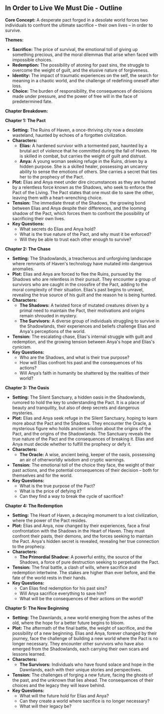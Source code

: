 ## In Order to Live We Must Die - Outline 

**Core Concept:**  A desperate pact forged in a desolate world forces two individuals to confront the ultimate sacrifice – their own lives – in order to survive.

**Themes:**

* **Sacrifice:**  The price of survival, the emotional toll of giving up something precious, and the moral dilemmas that arise when faced with impossible choices.
* **Redemption:**  The possibility of atoning for past sins, the struggle to overcome the weight of guilt, and the elusive nature of forgiveness.
* **Identity:**  The impact of traumatic experiences on the self, the search for meaning in a chaotic world, and the challenge of redefining oneself after loss.
* **Choice:** The burden of responsibility, the consequences of decisions made under pressure, and the power of free will in the face of predetermined fate.

**Chapter Breakdown:**

**Chapter 1: The Pact**

* **Setting:**  The Ruins of Haven, a once-thriving city now a desolate wasteland, haunted by echoes of a forgotten civilization.
* **Characters:**
    * **Elias:** A hardened survivor with a tormented past, haunted by a brutal act of violence that he committed during the fall of Haven. He is skilled in combat, but carries the weight of guilt and distrust.
    * **Anya:** A young woman seeking refuge in the Ruins, driven by a hidden purpose. She is a skilled healer, possessing an uncanny ability to sense the emotions of others. She carries a secret that ties her to the prophecy of the Pact. 
* **Plot:** Elias and Anya meet under dire circumstances as they are hunted by a relentless force known as the Shadows, who seek to enforce the Pact of the Living. The Pact states that one must die to save the other, leaving them with a heart-wrenching choice.
* **Tension:**  The immediate threat of the Shadows, the growing bond between Elias and Anya despite their differences, and the looming shadow of the Pact, which forces them to confront the possibility of sacrificing their own lives.
* **Key Questions:** 
    * What secrets do Elias and Anya hold?
    * What is the true nature of the Pact, and why must it be enforced?
    * Will they be able to trust each other enough to survive?

**Chapter 2: The Chase**

* **Setting:** The Shadowlands, a treacherous and unforgiving landscape where remnants of Haven's technology have mutated into dangerous anomalies.
* **Plot:** Elias and Anya are forced to flee the Ruins, pursued by the Shadows who are relentless in their pursuit. They encounter a group of survivors who are caught in the crossfire of the Pact, adding to the moral complexity of their situation.  Elias's past begins to unravel, revealing the true source of his guilt and the reason he is being hunted. 
* **Characters:**
    * **The Shadows:**  A twisted force of mutated creatures driven by a primal need to maintain the Pact, their motivations and origins remain shrouded in mystery. 
    * **The Survivors:** A diverse group of individuals struggling to survive in the Shadowlands, their experiences and beliefs challenge Elias and Anya's perceptions of the world.
* **Tension:** The escalating chase, Elias's internal struggle with guilt and redemption, and the growing tension between Anya's hope and Elias's cynicism.
* **Key Questions:**
    *  Who are the Shadows, and what is their true purpose?
    *  How will Elias confront his past and the consequences of his actions?
    *  Will Anya’s faith in humanity be shattered by the realities of their world?

**Chapter 3: The Oasis**

* **Setting:** The Silent Sanctuary, a hidden oasis in the Shadowlands, rumored to hold the key to understanding the Pact. It is a place of beauty and tranquility, but also of deep secrets and dangerous mysteries.
* **Plot:** Elias and Anya seek refuge in the Silent Sanctuary, hoping to learn more about the Pact and the Shadows. They encounter the Oracle, a mysterious figure who holds ancient wisdom about the origins of the Pact, and the origins of the Shadowlands.  The Sanctuary reveals the true nature of the Pact and the consequences of breaking it. Elias and Anya must decide whether to fulfill the prophecy or defy it. 
* **Characters:** 
    * **The Oracle:**  A wise, ancient being, keeper of the oasis, possessing an air of otherworldly wisdom and cryptic warnings.
* **Tension:**  The emotional toll of the choice they face, the weight of their past actions, and the potential consequences of their decision – both for themselves and for the world.
* **Key Questions:**
    * What is the true purpose of the Pact?
    * What is the price of defying it?
    * Can they find a way to break the cycle of sacrifice?

**Chapter 4: The Redemption**

* **Setting:**  The Heart of Haven, a decaying monument to a lost civilization, where the power of the Pact resides.
* **Plot:** Elias and Anya, now changed by their experiences, face a final confrontation with the Shadows in the Heart of Haven. They must confront their pasts, their demons, and the forces seeking to maintain the Pact.  Anya's hidden secret is revealed, revealing her true connection to the prophecy.
* **Characters:**
    * **The Primordial Shadow:** A powerful entity, the source of the Shadows, a force of pure destruction seeking to perpetuate the Pact. 
* **Tension:**  The final battle, a clash of wills, where sacrifice and redemption intertwine. The stakes are higher than ever before, and the fate of the world rests in their hands. 
* **Key Questions:**
    * Can Elias find redemption for his past sins?
    *  Will Anya sacrifice everything to save him?
    * What will be the consequences of their actions on the world?

**Chapter 5: The New Beginning**

* **Setting:**  The Dawnlands, a new world emerging from the ashes of the old, where the hope for a better future begins to bloom.
* **Plot:**  The aftermath of the final battle, the weight of sacrifice, and the possibility of a new beginning. Elias and Anya, forever changed by their journey, face the challenge of building a new world where the Pact is no longer necessary. They encounter other survivors who have also emerged from the Shadowlands, each carrying their own scars and lessons learned.
* **Characters:**  
    * **The Survivors:**  Individuals who have found solace and hope in the Dawnlands, each with their unique stories and perspectives.
* **Tension:**  The challenges of forging a new future, facing the ghosts of the past, and the unknown that lies ahead. The consequences of their choices and the legacy they will leave behind.
* **Key Questions:**
    * What will the future hold for Elias and Anya?
    *  Can they create a world where sacrifice is no longer necessary?
    *  What will their legacy be? 
